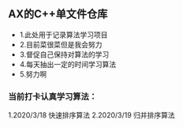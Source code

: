## AX的C++单文件仓库
- 1.此处用于记录算法学习项目
- 2.目前菜很菜但是我会努力
- 3.督促自己保持对算法的学习
- 4.每天抽出一定的时间学习算法
- 5.努力啊

### 当前打卡认真学习算法：
1.2020/3/18 快速排序算法
2.2020/3/19 归并排序算法
